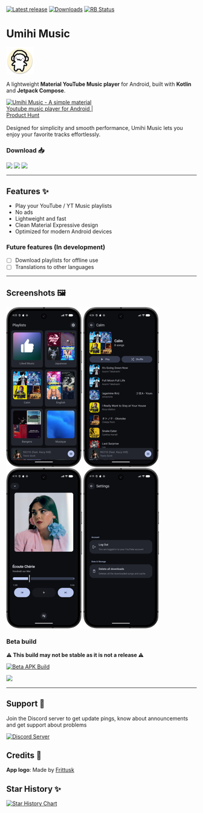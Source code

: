 [![Latest release](https://img.shields.io/github/v/release/ilianoKokoro/umihi-music?include_prereleases&style=for-the-badge)](https://github.com/ilianoKokoro/umihi-music/releases/latest)
[![Downloads](https://img.shields.io/github/downloads/ilianoKokoro/umihi-music/total?style=for-the-badge&color=E53935)](https://github.com/ilianoKokoro/umihi-music/releases/latest)
[![RB Status](https://shields.rbtlog.dev/simple/ca.ilianokokoro.umihi.music?style=for-the-badge)](https://github.com/ilianoKokoro/umihi-music/releases/latest)

# Umihi Music

<img src="https://raw.githubusercontent.com/ilianoKokoro/umihi-music/refs/heads/main/app/src/main/res/mipmap-xxxhdpi/ic_launcher_round.webp" height="72">

A lightweight **Material YouTube Music player** for Android, built with **Kotlin** and **Jetpack Compose**.

<a href="https://www.producthunt.com/products/umihi-music?embed=true&utm_source=badge-featured&utm_medium=badge&utm_source=badge-umihi&#0045;music" target="_blank"><img src="https://api.producthunt.com/widgets/embed-image/v1/featured.svg?post_id=1015448&theme=dark&t=1757640480731" alt="Umihi&#0032;Music - A&#0032;simple&#0032;material&#0032;Youtube&#0032;music&#0032;player&#0032;for&#0032;Android | Product Hunt" style="width: 250px; height: 54px; display: block" width="250" height="54" /></a>

Designed for simplicity and smooth performance, Umihi Music lets you enjoy your favorite tracks effortlessly.

### Download 📥

<p float="left">
<a href="https://apt.izzysoft.de/packages/ca.ilianokokoro.umihi.music"><img src="https://gitlab.com/IzzyOnDroid/repo/-/raw/master/assets/IzzyOnDroid.png" height="80"></a>
<a href="https://www.openapk.net/umihi-music/ca.ilianokokoro.umihi.music/"><img src="https://www.openapk.net/images/openapk-badge.png" height="80"></a>
<a href="https://github.com/ilianoKokoro/umihi-music/releases/latest"><img src="https://i.postimg.cc/sxWv2J29/badge-github.png" height="80"></a>
</p>

---

## Features ✨

-   Play your YouTube / YT Music playlists
-   No ads
-   Lightweight and fast
-   Clean Material Expressive design
-   Optimized for modern Android devices

### Future features (In development)

-   [ ] Download playlists for offline use
-   [ ] Translations to other languages

---

## Screenshots 🖼️

<p float="left">
  <img src="https://raw.githubusercontent.com/ilianoKokoro/umihi-music/refs/heads/main/fastlane/metadata/android/en-US/images/phoneScreenshots/home.png" width="200" />
  <img src="https://raw.githubusercontent.com/ilianoKokoro/umihi-music/refs/heads/main/fastlane/metadata/android/en-US/images/phoneScreenshots/playlist.png" width="200" />
  <img src="https://raw.githubusercontent.com/ilianoKokoro/umihi-music/refs/heads/main/fastlane/metadata/android/en-US/images/phoneScreenshots/player.png" width="200" />
    <img src="https://raw.githubusercontent.com/ilianoKokoro/umihi-music/refs/heads/main/fastlane/metadata/android/en-US/images/phoneScreenshots/settings.png" width="200" />
</p>

### Beta build

**⚠️ This build may not be stable as it is not a release ⚠️**

[![Beta APK Build](https://img.shields.io/github/actions/workflow/status/ilianoKokoro/umihi-music/build-release.yaml?style=for-the-badge&label=Beta%20Build)](https://github.com/ilianoKokoro/umihi-music/actions/workflows/build-release.yaml)

<a href="https://nightly.link/ilianoKokoro/umihi-music/workflows/build-release.yaml/main/release-build.zip"><img src="https://i.postimg.cc/sxWv2J29/badge-github.png" height="80"></a>

---

## Support 🛟

Join the Discord server to get update pings, know about announcements and get support about problems

[![Discord Server](https://dcbadge.limes.pink/api/server/https://discord.gg/mSPeHS5cF6)](https://discord.gg/mSPeHS5cF6)

## Credits 🎨

**App logo**: Made by [Frittusk](https://www.twitch.tv/frittusk)

## Star History ✨

<a href="https://www.star-history.com/#ilianoKokoro/umihi-music&Date">
 <picture>
   <source media="(prefers-color-scheme: dark)" srcset="https://api.star-history.com/svg?repos=ilianoKokoro/umihi-music&type=Date&theme=dark" />
   <source media="(prefers-color-scheme: light)" srcset="https://api.star-history.com/svg?repos=ilianoKokoro/umihi-music&type=Date" />
   <img alt="Star History Chart" src="https://api.star-history.com/svg?repos=ilianoKokoro/umihi-music&type=Date" />
 </picture>
</a>
